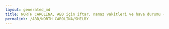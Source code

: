 ```yaml
---
layout: generated_md
title: NORTH CAROLINA, ABD için iftar, namaz vakitleri ve hava durumu - ilçe/eyalet seç
permalink: /ABD/NORTH CAROLINA/SHELBY
---
```


<script type="text/javascript">
  var country = ABD;
  var city = NORTH CAROLINA;
  var state = SHELBY;
  var lat = 72;
  var lon = 21;
</script>
